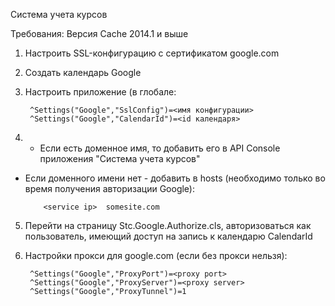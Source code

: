 Система учета курсов

Требования:
Версия Cache 2014.1 и выше

1. Настроить SSL-конфигурацию с сертификатом google.com
2. Создать календарь Google
3. Настроить приложение (в глобале:

        ^Settings("Google","SslConfig")=<имя конфигурации>
        ^Settings("Google","CalendarId")=<id календаря>

4. - Если есть доменное имя, то добавить его в API Console приложения "Система учета курсов"
 - Если доменного имени нет - добавить в hosts (необходимо только во время получения авторизации Google):

           <service ip>  somesite.com

5. Перейти на страницу Stc.Google.Authorize.cls, авторизоваться как пользователь, имеющий доступ на запись к календарю CalendarId
6. Настройки прокси для google.com (если без прокси нельзя):

        ^Settings("Google","ProxyPort")=<proxy port>
        ^Settings("Google","ProxyServer")=<proxy server>
        ^Settings("Google","ProxyTunnel")=1
